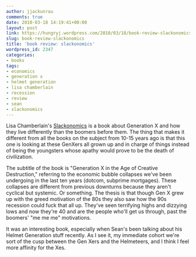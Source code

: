 ```yaml
---
author: jjackunrau
comments: true
date: 2010-03-18 14:19:41+00:00
layout: post
link: https://hungryj.wordpress.com/2010/03/18/book-review-slackonomics/
slug: book-review-slackonomics
title: 'book review: slackonomics'
wordpress_id: 2347
categories:
- books
tags:
- economics
- generation x
- helmet generation
- lisa chamberlain
- recession
- review
- sean
- slackonomics
---
```


Lisa Chamberlain's [Slackonomics](http://www.librarything.com/work/5559162) is a book about Generation X and how they live differently than the boomers before them. The thing that makes it different from all the books on the subject from 10-15 years ago is that this one is looking at these GenXers all grown up and in charge of things instead of being the youngsters whose apathy would prove to be the death of civilization.

The subtitle of the book is "Generation X in the Age of Creative Destruction," referring to the economic bubble collapses we've been undergoing in the last ten years (dotcom, subprime mortgages). These collapses are different from previous downturns because they aren't cyclical but systemic. Or something. The thesis is that though Gen X grew up with the greed motivation of the 80s they also saw how the 90s recession could fuck that all up. They've seen terrifying highs and dizzying lows and now they're 40 and are the people who'll get us through, past the boomers' "me me me" motivations.

It was an interesting book, especially when Sean's been talking about his Helmet Generation stuff recently. As I see it, my immediate cohort we're sort of the cusp between the Gen Xers and the Helmeteers, and I think I feel more affinity for the Xes.
